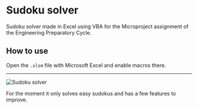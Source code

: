 # Sudoku solver

Sudoku solver made in Excel using VBA for the Microproject assignment of the Engineering Preparatory Cycle.

## How to use

Open the `.xlsm` file with Microsoft Excel and enable macros there.

---

![Sudoku solver](http://i.imgur.com/STTqV2X.png)

For the moment it only solves easy sudokus and has a few features to improve.
